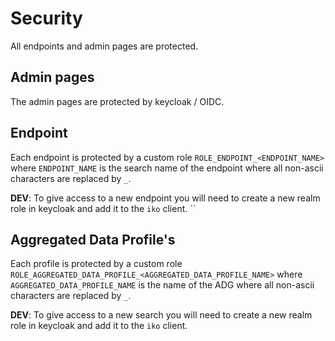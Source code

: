 # Security

All endpoints and admin pages are protected.

## Admin pages

The admin pages are protected by keycloak / OIDC.

## Endpoint

Each endpoint is protected by a custom role `ROLE_ENDPOINT_<ENDPOINT_NAME>` where `ENDPOINT_NAME` is the search name of the endpoint
where all non-ascii characters are replaced by `_`. 

**DEV**: To give access to a new endpoint you will need to create a new realm role in keycloak and add it to the `iko` client.
``
## Aggregated Data Profile's

Each profile is protected by a custom role `ROLE_AGGREGATED_DATA_PROFILE_<AGGREGATED_DATA_PROFILE_NAME>` where `AGGREGATED_DATA_PROFILE_NAME` is the name of the 
ADG where all non-ascii characters are replaced by `_`.

**DEV**: To give access to a new search you will need to create a new realm role in keycloak and add it to the `iko` client.

